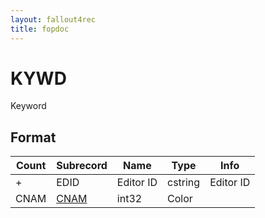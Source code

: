 ```yaml
---
layout: fallout4rec
title: fopdoc
---
```

KYWD
====

Keyword

## Format

Count | Subrecord | Name | Type | Info
------|-------|------|------|-----
+ | EDID | Editor ID | cstring | Editor ID
 | CNAM | [CNAM](Subrecords/CNAM.md) | int32 | Color